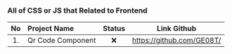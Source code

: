 ### All of CSS or JS that Related to Frontend
| No  | Project Name | Status | Link Github |
| :-: | :----------- | :----: | :--: |
| 1. | Qr Code Component | :x: | https://github.com/GE08T/ |
